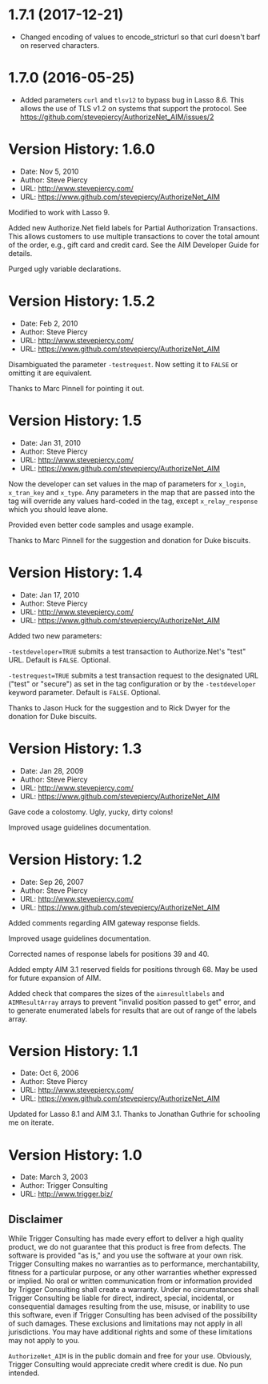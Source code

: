 1.7.1 (2017-12-21)
==================
* Changed encoding of values to encode_stricturl so that curl doesn't barf on reserved characters.

1.7.0 (2016-05-25)
==================
* Added parameters ``curl`` and ``tlsv12`` to bypass bug in Lasso 8.6. This
  allows the use of TLS v1.2 on systems that support the protocol.
  See https://github.com/stevepiercy/AuthorizeNet_AIM/issues/2

Version History: 1.6.0
======================
* Date: Nov 5, 2010
* Author: Steve Piercy
* URL: http://www.stevepiercy.com/
* URL: https://www.github.com/stevepiercy/AuthorizeNet_AIM

Modified to work with Lasso 9.

Added new Authorize.Net field labels for Partial Authorization Transactions.  This allows customers to use multiple transactions to cover the total amount of the order, e.g., gift card and credit card.  See the AIM Developer Guide for details.

Purged ugly variable declarations.

Version History: 1.5.2
======================
* Date: Feb 2, 2010
* Author: Steve Piercy
* URL: http://www.stevepiercy.com/
* URL: https://www.github.com/stevepiercy/AuthorizeNet_AIM

Disambiguated the parameter `-testrequest`.  Now setting it to `FALSE` or omitting it are equivalent.

Thanks to Marc Pinnell for pointing it out.

Version History: 1.5
====================
* Date: Jan 31, 2010
* Author: Steve Piercy
* URL: http://www.stevepiercy.com/
* URL: https://www.github.com/stevepiercy/AuthorizeNet_AIM

Now the developer can set values in the map of parameters for `x_login`, `x_tran_key` and `x_type`.  Any parameters in the map that are passed into the tag will override any values hard-coded in the tag, except `x_relay_response` which you should leave alone.

Provided even better code samples and usage example.

Thanks to Marc Pinnell for the suggestion and donation for Duke biscuits.

Version History: 1.4
====================
* Date: Jan 17, 2010
* Author: Steve Piercy
* URL: http://www.stevepiercy.com/
* URL: https://www.github.com/stevepiercy/AuthorizeNet_AIM

Added two new parameters:

`-testdeveloper=TRUE` submits a test transaction to Authorize.Net's "test" URL.  Default is `FALSE`.  Optional.

`-testrequest=TRUE` submits a test transaction request to the designated URL ("test" or "secure") as set in the tag configuration or by the `-testdeveloper` keyword parameter.  Default is `FALSE`.  Optional.

Thanks to Jason Huck for the suggestion and to Rick Dwyer for the donation for Duke biscuits.

Version History: 1.3
====================
* Date: Jan 28, 2009
* Author: Steve Piercy
* URL: http://www.stevepiercy.com/
* URL: https://www.github.com/stevepiercy/AuthorizeNet_AIM

Gave code a colostomy.  Ugly, yucky, dirty colons!

Improved usage guidelines documentation.

Version History: 1.2
====================
* Date: Sep 26, 2007
* Author: Steve Piercy
* URL: http://www.stevepiercy.com/
* URL: https://www.github.com/stevepiercy/AuthorizeNet_AIM

Added comments regarding AIM gateway response fields.

Improved usage guidelines documentation.

Corrected names of response labels for positions 39 and 40.

Added empty AIM 3.1 reserved fields for positions through 68.  May be used for future expansion of AIM.

Added check that compares the sizes of the `aimresultlabels` and `AIMResultArray` arrays to prevent "invalid position passed to get" error, and to generate enumerated labels for results that are out of range of the labels array.

Version History: 1.1
====================

* Date: Oct 6, 2006
* Author: Steve Piercy
* URL: http://www.stevepiercy.com/
* URL: https://www.github.com/stevepiercy/AuthorizeNet_AIM

Updated for Lasso 8.1 and AIM 3.1.  Thanks to Jonathan Guthrie for schooling me on iterate.

Version History: 1.0
====================

* Date: March 3, 2003
* Author: Trigger Consulting
* URL: http://www.trigger.biz/

Disclaimer
----------

While Trigger Consulting has made every effort to deliver a high quality product, we do not guarantee that this product is free from defects.  The software is provided "as is," and you use the software at your own risk. Trigger Consulting makes no warranties as to performance, merchantability, fitness for a particular purpose, or any other warranties whether expressed or implied. No oral or written communication from or information provided by Trigger Consulting shall create a warranty. Under no circumstances shall Trigger Consulting be liable for direct, indirect, special, incidental, or consequential damages resulting from the use, misuse, or inability to use this software, even if Trigger Consulting has been advised of the possibility of such damages. These exclusions and limitations may not apply in all jurisdictions. You may have additional rights and some of these limitations may not apply to you.

`AuthorizeNet_AIM` is in the public domain and free for your use. Obviously, Trigger Consulting would appreciate credit where credit is due. No pun intended.

